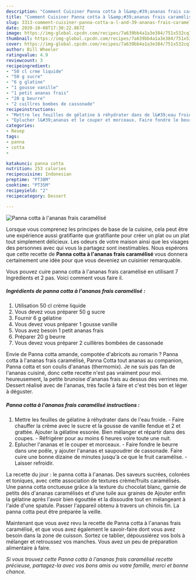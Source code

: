 ```yaml
---
description: "Comment Cuisiner Panna cotta à l&amp;#39;ananas frais caramélisé"
title: "Comment Cuisiner Panna cotta à l&amp;#39;ananas frais caramélisé"
slug: 3313-comment-cuisiner-panna-cotta-a-l-and-39-ananas-frais-caramelise
date: 2020-10-08T17:30:22.867Z
image: https://img-global.cpcdn.com/recipes/7a639bb4a1a3e384/751x532cq70/panna-cotta-a-lananas-frais-caramelise-photo-principale-de-la-recette.jpg
thumbnail: https://img-global.cpcdn.com/recipes/7a639bb4a1a3e384/751x532cq70/panna-cotta-a-lananas-frais-caramelise-photo-principale-de-la-recette.jpg
cover: https://img-global.cpcdn.com/recipes/7a639bb4a1a3e384/751x532cq70/panna-cotta-a-lananas-frais-caramelise-photo-principale-de-la-recette.jpg
author: Bill Wheeler
ratingvalue: 4.9
reviewcount: 3
recipeingredient:
- "50 cl crme liquide"
- "50 g sucre"
- "6 g glatine"
- "1 gousse vanille"
- "1 petit ananas frais"
- "20 g beurre"
- "2 cuillres bombes de cassonade"
recipeinstructions:
- "Mettre les feuilles de gélatine à réhydrater dans de l&#39;eau froide. Faire chauffer la crème avec le sucre et la gousse de vanille fendue et 2 et grattée. Ajouter la gélatine essorée. Bien mélanger et répartir dans des coupes. Réfrigérer pour au moins 6 heures voire toute une nuit."
- "Eplucher l&#39;ananas et le couper et morceaux. Faire fondre le beurre dans une poêle, y ajouter l&#39;ananas et saupoudrer de cassonade. Faire cuire une bonne dizaine de minutes jusqu&#39;à ce que le fruit caramélise. Laisser refroidir."
categories:
- Resep
tags:
- panna
- cotta
- 

katakunci: panna cotta  
nutrition: 253 calories
recipecuisine: Indonesian
preptime: "PT38M"
cooktime: "PT35M"
recipeyield: "2"
recipecategory: Dessert

---
```



![Panna cotta à l&#39;ananas frais caramélisé](https://img-global.cpcdn.com/recipes/7a639bb4a1a3e384/751x532cq70/panna-cotta-a-lananas-frais-caramelise-photo-principale-de-la-recette.jpg)

Lorsque vous comprenez les principes de base de la cuisine, cela peut être une expérience aussi gratifiante que gratifiante pour créer un plat ou un plat tout simplement délicieux. Les odeurs de votre maison ainsi que les visages des personnes avec qui vous la partagez sont inestimables. Nous espérons que cette recette de <strong> Panna cotta à l&#39;ananas frais caramélisé </strong> vous donnera certainement une idée pour que vous deveniez un cuisinier remarquable.

<!--inarticleads1-->

Vous pouvez cuire panna cotta à l&#39;ananas frais caramélisé en utilisant 7 Ingrédients et 2 pas. Voici comment vous faire il.

##### Ingrédients de panna cotta à l&#39;ananas frais caramélisé :

1. Utilisation 50 cl crème liquide
1. Vous devez vous préparer 50 g sucre
1. Fournir 6 g gélatine
1. Vous devez vous préparer 1 gousse vanille
1. Vous avez besoin 1 petit ananas frais
1. Préparer 20 g beurre
1. Vous devez vous préparer 2 cuillères bombées de cassonade


Envie de Panna cotta amande, compotée d&#39;abricots au romarin ? Panna cotta à l&#39;ananas frais caramélisé, Panna Cotta tout ananas au companion, Panna cotta et son coulis d&#39;ananas (thermomix). Je ne suis pas fan de l&#39;ananas cuisiné, donc cette recette n&#39;est pas vraiment pour moi. heureusement, la petite brunoise d&#39;ananas frais au dessus des verrines me. Dessert réalisé avec de l&#39;ananas, très facile à faire et c&#39;est très bon et léger à déguster. 

<!--inarticleads2-->

##### Panna cotta à l&#39;ananas frais caramélisé instructions :

1. Mettre les feuilles de gélatine à réhydrater dans de l&#39;eau froide. - Faire chauffer la crème avec le sucre et la gousse de vanille fendue et 2 et grattée. Ajouter la gélatine essorée. Bien mélanger et répartir dans des coupes. - Réfrigérer pour au moins 6 heures voire toute une nuit.
1. Eplucher l&#39;ananas et le couper et morceaux. - Faire fondre le beurre dans une poêle, y ajouter l&#39;ananas et saupoudrer de cassonade. Faire cuire une bonne dizaine de minutes jusqu&#39;à ce que le fruit caramélise. - Laisser refroidir.


La recette du jour : le panna cotta à l&#39;ananas. Des saveurs sucrées, colorées et toniques, avec cette association de textures crème/fruits caramélisés. Une panna cotta onctueuse grâce à la texture du chocolat blanc, garnie de petits dés d&#39;ananas caramélisés et d&#39;une tuile aux graines de Ajouter enfin la gélatine après l&#39;avoir bien égouttée et la dissoudre tout en mélangeant à l&#39;aide d&#39;une spatule. Passer l&#39;appareil obtenu à travers un chinois fin. La panna cotta peut être préparée la veille. 

<!--inarticleads1-->

<p>
Maintenant que vous avez revu la recette de Panna cotta à l&#39;ananas frais caramélisé, et que vous avez également le savoir-faire dont vous avez besoin dans la zone de cuisson. Sortez ce tablier, dépoussiérez vos bols à mélanger et retroussez vos manches. Vous avez un peu de préparation alimentaire à faire.
</p>

<p>
<i>Si vous trouvez cette Panna cotta à l&#39;ananas frais caramélisé recette précieuse, partagez-la avec vos bons amis ou votre famille, merci et bonne chance.</i>
</p>
